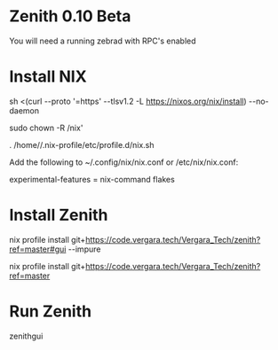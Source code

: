# Zenith 0.10 Beta

You will need a running zebrad with RPC's enabled

# Install NIX

sh <(curl --proto '=https' --tlsv1.2 -L https://nixos.org/nix/install) --no-daemon

sudo chown -R <username> /nix'

. /home/<username>/.nix-profile/etc/profile.d/nix.sh


Add the following to ~/.config/nix/nix.conf or /etc/nix/nix.conf:

experimental-features = nix-command flakes


# Install Zenith

nix profile install git+https://code.vergara.tech/Vergara_Tech/zenith?ref=master#gui --impure


nix profile install git+https://code.vergara.tech/Vergara_Tech/zenith?ref=master



# Run Zenith


zenithgui

